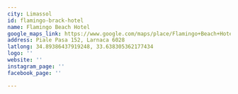 ```yaml
---
city: Limassol
id: flamingo-brack-hotel
name: Flamingo Beach Hotel
google_maps_link: https://www.google.com/maps/place/Flamingo+Beach+Hotel/@34.893684,33.6361113,17z/data=!3m1!4b1!4m8!3m7!1s0x14e082c25cb76219:0x98d4480176d9b4e!5m2!4m1!1i2!8m2!3d34.893684!4d33.6383
address: Piale Pasa 152, Larnaca 6028
latlong: 34.89386437919248, 33.638305362177434
logo: ''
website: ''
instagram_page: ''
facebook_page: ''

---
```

